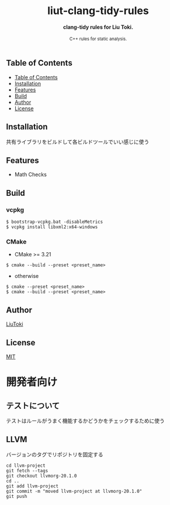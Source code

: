 <h1 align="center">liut-clang-tidy-rules</h1>

<div align="center">
    <strong>clang-tidy rules for Liu Toki.</strong>
</div>

<br/>

<div align="center">
    <sub>
        C++ rules for static analysis.
    </sub>
</div>

<br/>

## Table of Contents
- [Table of Contents](#table-of-contents)
- [Installation](#installation)
- [Features](#features)
- [Build](#build)
- [Author](#author)
- [License](#license)

## Installation
共有ライブラリをビルドして各ビルドツールでいい感じに使う

## Features
- Math Checks

## Build
### vcpkg
```
$ bootstrap-vcpkg.bat -disableMetrics
$ vcpkg install libxml2:x64-windows
```

### CMake
- CMake >= 3.21
```
$ cmake --build --preset <preset_name>
```

- otherwise
```
$ cmake --preset <preset_name>
$ cmake --build --preset <preset_name>
```

## Author
[LiuToki](https://github.com/LiuToki)

## License
[MIT](./LICENCE)

# 開発者向け
## テストについて
テストはルールがうまく機能するかどうかをチェックするために使う

## LLVM
バージョンのタグでリポジトリを固定する

    cd llvm-project
    git fetch --tags
    git checkout llvmorg-20.1.0
    cd ..
    git add llvm-project
    git commit -m "moved llvm-project at llvmorg-20.1.0"
    git push